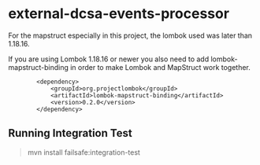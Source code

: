 # external-dcsa-events-processor


For the mapstruct especially in this project, the lombok used was later than 1.18.16.

If you are using Lombok 1.18.16 or newer you also need to add lombok-mapstruct-binding in order to make Lombok and MapStruct work together.

```
        <dependency>
            <groupId>org.projectlombok</groupId>
            <artifactId>lombok-mapstruct-binding</artifactId>
            <version>0.2.0</version>
        </dependency>
```

## Running Integration Test

> mvn install failsafe:integration-test

